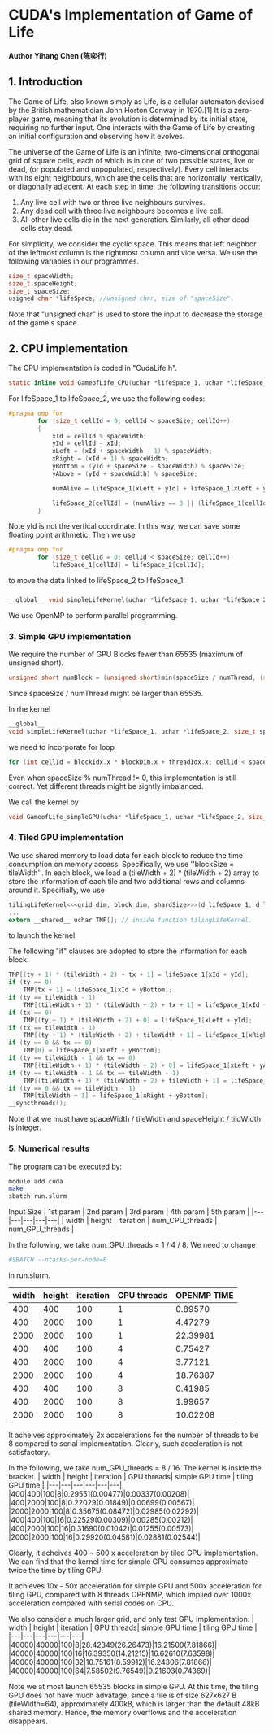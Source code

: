 # CUDA's Implementation of Game of Life

**Author Yihang Chen (陈奕行)**

## 1. Introduction

The Game of Life, also known simply as Life, is a cellular automaton devised by the British mathematician John Horton Conway in 1970.[1] It is a zero-player game, meaning that its evolution is determined by its initial state, requiring no further input. One interacts with the Game of Life by creating an initial configuration and observing how it evolves. 

The universe of the Game of Life is an infinite, two-dimensional orthogonal grid of square cells, each of which is in one of two possible states, live or dead, (or populated and unpopulated, respectively). Every cell interacts with its eight neighbours, which are the cells that are horizontally, vertically, or diagonally adjacent. At each step in time, the following transitions occur:

1. Any live cell with two or three live neighbours survives.
2. Any dead cell with three live neighbours becomes a live cell.
3. All other live cells die in the next generation. Similarly, all other dead cells stay dead.

For simplicity, we consider the cyclic space. This means that left neighbor of the leftmost column is the rightmost column and vice versa. We use the following variables in our programmes.

```c
size_t spaceWidth;
size_t spaceHeight;
size_t spaceSize; 
usigned char *lifeSpace; //unsigned char, size of "spaceSize".
```

Note that "unsigned char" is used to store the input to decrease the storage of the game's space. 

## 2. CPU implementation

The CPU implementation is coded in "CudaLife.h".

```c
static inline void GameofLife_CPU(uchar *lifeSpace_1, uchar *lifeSpace_2, size_t spaceWidth, size_t spaceHeight, size_t iteration, size_t num_CPU_threads)
```

For lifeSpace_1 to lifeSpace_2, we use the following codes:

```c
#pragma omp for
        for (size_t cellId = 0; cellId < spaceSize; cellId++)
        {
            xId = cellId % spaceWidth;
            yId = cellId - xId;
            xLeft = (xId + spaceWidth - 1) % spaceWidth;
            xRight = (xId + 1) % spaceWidth;
            yBottom = (yId + spaceSize - spaceWidth) % spaceSize;
            yAbove = (yId + spaceWidth) % spaceSize;

            numAlive = lifeSpace_1[xLeft + yId] + lifeSpace_1[xLeft + yAbove] + lifeSpace_1[xLeft + yBottom] + lifeSpace_1[xId + yId] + lifeSpace_1[xId + yAbove] + lifeSpace_1[xId + yBottom] + lifeSpace_1[xRight + yId] + lifeSpace_1[xRight + yAbove] + lifeSpace_1[xRight + yBottom];

            lifeSpace_2[cellId] = (numAlive == 3 || (lifeSpace_1[cellId] && numAlive == 2)) ? 1 : 0;
        }
```

Note yId is not the vertical coordinate. In this way, we can save some floating point arithmetic. Then we use

```c
#pragma omp for
        for (size_t cellId = 0; cellId < spaceSize; cellId++)
            lifeSpace_1[cellId] = lifeSpace_2[cellId];
```

to move the data linked to lifeSpace_2 to lifeSpace_1.

### 

```c
__global__ void simpleLifeKernel(uchar *lifeSpace_1, uchar *lifeSpace_2, size_t spaceWidth, size_t spaceHeight)
```
We use OpenMP to perform parallel programming. 

### 3. Simple GPU implementation

We require the number of GPU Blocks fewer than 65535 (maximum of unsigned short).

```c
unsigned short numBlock = (unsigned short)min(spaceSize / numThread, (size_t)65535);
```

Since spaceSize / numThread might be larger than 65535.

In rhe kernel

```c
__global__ 
void simpleLifeKernel(uchar *lifeSpace_1, uchar *lifeSpace_2, size_t spaceWidth, size_t spaceHeight)
```

we need to incorporate for loop 

```c
for (int cellId = blockIdx.x * blockDim.x + threadIdx.x; cellId < spaceSize; cellId += blockDim.x * gridDim.x)
```

Even when spaceSize % numThread != 0, this implementation is still correct. Yet different threads might be sightly imbalanced. 

We call the kernel by 

```c
void GameofLife_simpleGPU(uchar *lifeSpace_1, uchar *lifeSpace_2, size_t spaceWidth, size_t spaceHeight, size_t iteration, size_t numThread)
```

### 4. Tiled GPU implementation
We use shared memory to load data for each block to reduce the time consumption on memory access. Specifically, we use ''blockSize = tileWidth''. In each block, we load a (tileWidth + 2) * (tileWidth + 2) array to store the information of each tile and two additional rows and columns around it. Specifially, we use
```c
tilingLifeKernel<<<grid_dim, block_dim, shardSize>>>(d_lifeSpace_1, d_lifeSpace_2, spaceWidth, spaceHeight, tileWidth); // inside function GameofLife_tilingGPU.
...
extern __shared__ uchar TMP[]; // inside function tilingLifeKernel.
``` 
to launch the kernel.

The following "if" clauses are adopted to store the information for each block.
```c
TMP[(ty + 1) * (tileWidth + 2) + tx + 1] = lifeSpace_1[xId + yId];
if (ty == 0)
    TMP[tx + 1] = lifeSpace_1[xId + yBottom];
if (ty == tileWidth - 1)
    TMP[(tileWidth + 1) * (tileWidth + 2) + tx + 1] = lifeSpace_1[xId + yAbove];
if (tx == 0)
    TMP[(ty + 1) * (tileWidth + 2) + 0] = lifeSpace_1[xLeft + yId];
if (tx == tileWidth - 1)
    TMP[(ty + 1) * (tileWidth + 2) + tileWidth + 1] = lifeSpace_1[xRight + yId];
if (ty == 0 && tx == 0)
    TMP[0] = lifeSpace_1[xLeft + yBottom];
if (ty == tileWidth - 1 && tx == 0)
    TMP[(tileWidth + 1) * (tileWidth + 2) + 0] = lifeSpace_1[xLeft + yAbove];
if (ty == tileWidth - 1 && tx == tileWidth - 1)
    TMP[(tileWidth + 1) * (tileWidth + 2) + tileWidth + 1] = lifeSpace_1[xRight + yAbove];
if (ty == 0 && tx == tileWidth - 1)
    TMP[tileWidth + 1] = lifeSpace_1[xRight + yBottom];
__syncthreads();

```
Note that we must have spaceWidth / tileWidth and spaceHeight / tildWidth is integer.  

### 5. Numerical results
The program can be executed by:
```bash
module add cuda
make
sbatch run.slurm
```

Input Size
| 1st param | 2nd param | 3rd param | 4th param | 5th param |
|---|---|---|---|---|
| width | height | iteration | num_CPU_threads | num_GPU_threads |

In the following, we take num_GPU_threads = 1 / 4 / 8. We need to change 
```bash
#SBATCH --ntasks-per-node=8 
```
in run.slurm.

| width | height | iteration | CPU threads | OPENMP TIME |
|---|---|---|---|---|
|400|400|100|1|  0.89570  |
|400|2000|100|1|  4.47279 |
|2000|2000|100|1| 22.39981 |
|400|400|100|4| 0.75427   |
|400|2000|100|4|  3.77121 |
|2000|2000|100|4| 18.76387 |
|400|400|100|8|  0.41985  |
|400|2000|100|8| 1.99657  |
|2000|2000|100|8| 10.02208 |

It acheives approximately 2x accelerations for the number of threads to be 8 compared to serial implementation. Clearly, such acceleration is not satisfactory. 

In the following, we take num_GPU_threads = 8 / 16. The kernel is inside the bracket.
| width | height | iteration | GPU threads| simple GPU time  | tiling GPU time |
|---|---|---|---|---|---|
|400|400|100|8|0.29551(0.00477)|0.00337(0.00208)|
|400|2000|100|8|0.22029(0.01849)|0.00699(0.00567)|
|2000|2000|100|8|0.35675(0.08472)|0.02985(0.02292)|
|400|400|100|16|0.22529(0.00309)|0.00285(0.00212)|
|400|2000|100|16|0.31690(0.01042)|0.01255(0.00573)|
|2000|2000|100|16|0.29920(0.04581)|0.02881(0.02544)|

Clearly, it acheives 400 ~ 500 x acceleration by tiled GPU implementation. We can find that the kernel time for simple GPU consumes approximate twice the time by tiling GPU.

It achieves 10x - 50x acceleration for simple GPU and 500x acceleration for tiling GPU, compared with 8 threads OPENMP, which implied over 1000x acceleration compared with serial codes on CPU.

We also consider a much larger grid, and only test GPU implementation:
| width | height | iteration | GPU threads| simple GPU time  | tiling GPU time |
|---|---|---|---|---|---|
|40000|40000|100|8|28.42349(26.26473)|16.21500(7.81866)|
|40000|40000|100|16|16.39350(14.21215)|16.62610(7.63598)|
|40000|40000|100|32|10.75161(8.59912)|16.24306(7.81866)|
|40000|40000|100|64|7.58502(9.76549)|9.21603(0.74369)|

Note we at most launch 65535 blocks in simple GPU. At this time, the tiling GPU does not have much advatage, since a tile is of size 627x627 B (tileWidth=64), approximately 400kB, which is larger than the default 48kB shared memory. Hence, the memory overflows and the acceleration disappears.